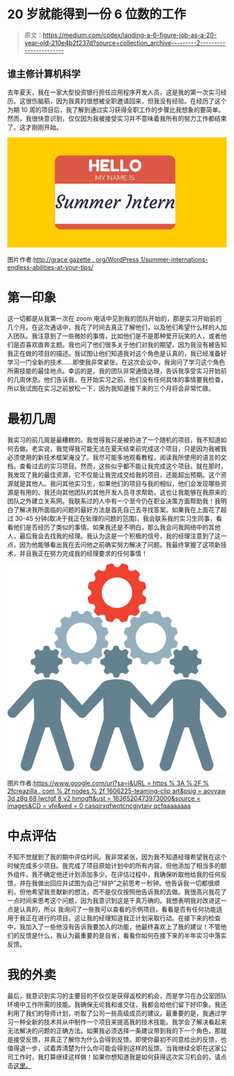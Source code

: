 # 20 岁就能得到一份 6 位数的工作

> 原文：<https://medium.com/codex/landing-a-6-figure-job-as-a-20-year-old-210e4b2f237d?source=collection_archive---------2----------------------->

## 谁主修计算机科学

去年夏天，我在一家大型投资银行担任应用程序开发人员，这是我的第一次实习经历。这很伤脑筋，因为我真的很想被全职邀请回来，但我没有经验。在经历了这个为期 10 周的项目后，我了解到通过实习获得全职工作的步骤比我想象的要简单。然而，我很快意识到，仅仅因为我被接受实习并不意味着我所有的努力工作都结束了。这才刚刚开始。

![](img/f4a0f6ae22b0a0618a6edb4952e0978b.png)

图片作者:[http://grace gazette . org/WordPress 1/summer-internations-endless-abilities-at-your-tips/](http://gracegazette.org/wordpress1/summer-internships-endless-possibilities-at-your-fingertips/)

# **第一印象**

这一切都是从我第一次在 zoom 电话中见到我的团队开始的，那是实习开始前的几个月。在这次通话中，我花了时间去真正了解他们，以及他们希望什么样的人加入团队。我注意到了一些微妙的事情，比如他们是不是那种爱开玩笑的人，或者他们是否喜欢直奔主题。我也问了他们很多关于他们对我的期望，因为我没有被告知我正在做的项目的描述。我试图让他们知道我对这个角色是认真的，我已经准备好学习一门全新的技术……即使我非常紧张。在这次会议中，我询问了学习这个角色所需技能的最佳地点。幸运的是，我的团队非常通情达理，告诉我享受实习开始前的几周休息。他们告诉我，在开始实习之前，他们没有任何具体的事情要我检查，所以我试图在实习之前放松一下，因为我知道接下来的三个月将会非常忙碌。

# **最初几周**

我实习的前几周是最糟糕的。我觉得我只是被扔进了一个随机的项目，我不知道如何去做。老实说，我觉得我可能无法在夏天结束前完成这个项目，只是因为我被我必须使用的新技术框架淹没了。我尽可能多地观看教程，阅读我所使用的语言的文档，查看过去的实习项目。然而，这些似乎都不能让我完成这个项目。就在那时，我发现了我的最佳资源，它不仅能让我完成交给我的项目，还能超出预期。这个资源就是其他人。我问其他实习生，如果他们的项目与我的相似，他们会发现哪些资源是有用的。我还向其他团队的其他开发人员寻求帮助，这也让我能够在我原来的团队之外建立关系网。我联系过的人中有一个至今仍在职业决策方面帮助我！我明白了解决我所面临的问题的最好方法是首先自己去寻找答案。如果我在上面花了超过 30-45 分钟(取决于我正在处理的问题的范围)，我会联系我的实习生同事，看看他们是否经历了类似的事情。如果我还是不明白，那么我会问我网络中的其他人，最后我会去找我的经理。我认为这是一个积极的信号，我的经理注意到了这一点，因为他能够看出我在去问他之前确实努力解决了问题。我最终掌握了这项新技术，并且我正在努力完成我的经理要求的任何事情！

![](img/a47a1755c651d7f0cf615249c355c9ad.png)

图片作者:[https://www.google.com/url?sa=i&URL = https % 3A % 2F % 2fcreazilla . com % 2f nodes % 2f 1606225-teaming-clip art&psig = aovvaw 3d z8g 68 lwctgf 8 v2 hmogft&ust = 1636520473973000&source = images&CD = vfe&ved = 0 casqjrxqfwotcncgjytaiv qcfqaaaaaaa](https://www.google.com/url?sa=i&url=https%3A%2F%2Fcreazilla.com%2Fnodes%2F1606225-teamwork-clipart&psig=AOvVaw3dz8G68LwcTGF8V2HmOgFt&ust=1636520473973000&source=images&cd=vfe&ved=0CAsQjRxqFwoTCNCGjYTAivQCFQAAAAAdAAAAABAD)

# **中点评估**

不知不觉就到了我的期中评估时间。我非常紧张，因为我不知道经理希望我在这个时候完成多少项目。我完成了项目原始计划中的所有内容，但他添加了相当多的额外组件，我不确定他还计划添加多少。在评估过程中，我确保听取他给我的任何反馈，并在我做出回应并试图为自己“辩护”之前思考一秒钟。他告诉我一切都很顺利，但他希望我贡献新的想法，而不是仅仅按照他告诉我的去做。我很高兴我花了一点时间来思考这个问题，因为我意识到这是千真万确的。我想表明我对改进这一点是认真的，所以
我询问了一些我可以查看的示例项目，看看是否有任何功能适用于我正在进行的项目。这让我的经理知道我正计划采取行动。在接下来的检查中，我加入了一些他没有告诉我要加入的功能，他最终喜欢上了我的建议！不管他们的反馈是什么，我认为最重要的是自省，看看你如何在接下来的半年实习中落实反馈。

# **我的外卖**

最后，我意识到实习的主要目的不仅仅是获得返校的机会，而是学习在办公室团队环境中工作所需的技能。我确保无论我和谁交往，我都会给他们留下好印象。我还利用了我们的导师计划，听取了公司一些高级成员的建议。最重要的是，我通过学习一种全新的技术并从中制作一个项目来提高我的技术技能。我学会了解决看起来无法解决的问题的正确方法。如果我必须选择一条建议带到我的下一个角色，那就是接受反馈，并真正了解你为什么会得到反馈。即使你最初不同意给出的反馈，也值得退一步，试着弄清楚为什么你可能会得到这样的反馈。当我继续全职在这家公司工作时，我打算继续这样做！如果你想知道我是如何获得这次实习机会的，请点击[这里。](/codex/how-i-landed-three-internships-in-tech-as-a-second-year-college-student-1a5c0ba140f7)